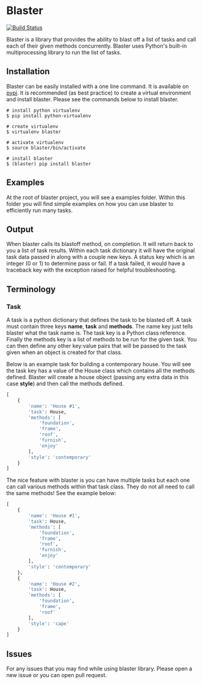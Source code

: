 # Blaster

[![Build Status](https://travis-ci.org/rywillia/blaster.svg?branch=master)](https://travis-ci.org/rywillia/blaster)

Blaster is a library that provides the ability to blast off a list of tasks
and call each of their given methods concurrently. Blaster uses Python's
built-in multiprocessing library to run the list of tasks.

## Installation

Blaster can be easily installed with a one line command. It is available on
[pypi][1]. It is recommended (as best practice) to create a virtual
environment and install blaster. Please see the commands below to install
blaster.

```
# install python virtualenv
$ pip install python-virtualenv

# create virtualenv
$ virtualenv blaster

# activate virtualenv
$ source blaster/bin/activate

# install blaster
$ (blaster) pip install blaster
```

## Examples

At the root of blaster project, you will see a examples folder. Within this
folder you will find simple examples on how you can use blaster to
efficiently run many tasks.

## Output

When blaster calls its blastoff method, on completion. It will return back
to you a list of task results. Within each task dictionary it will have the
original task data passed in along with a couple new keys. A status key which
is an integer (0 or 1) to determine pass or fail. If a task failed, it would
have a traceback key with the exception raised for helpful troubleshooting.

## Terminology

### Task

A task is a python dictionary that defines the task to be blasted off. A task
must contain three keys **name**, **task** and **methods**. The name key
just tells blaster what the task name is. The task key is a Python class
reference. Finally the methods key is a list of methods to be run for the
given task. You can then define any other key:value pairs that will be passed
to the task given when an object is created for that class.

Below is an example task for building a contemporary house. You will see
the task key has a value of the House class which contains all the methods
defined. Blaster will create a house object (passing any extra data in this
case **style**) and then call the methods defined.

```python
[
    {
        'name': 'House #1',
        'task': House,
        'methods': [
            'foundation',
            'frame',
            'roof',
            'furnish',
            'enjoy'
        ],
        'style': 'contemporary'
    }
]
```

The nice feature with blaster is you can have multiple tasks but each one
can call various methods within that task class. They do not all need to call
the same methods! See the example below:

```python
[
    {
        'name': 'House #1',
        'task': House,
        'methods': [
            'foundation',
            'frame',
            'roof',
            'furnish',
            'enjoy'
        ],
        'style': 'contemporary'
    },
    {
        'name': 'House #2',
        'task': House,
        'methods': [
            'foundation',
            'frame',
            'roof'
        ],
        'style': 'cape'
    }
]
```

## Issues

For any issues that you may find while using blaster library. Please open a
new issue or you can open pull request.

[1]: https://pypi.python.org/pypi/blaster